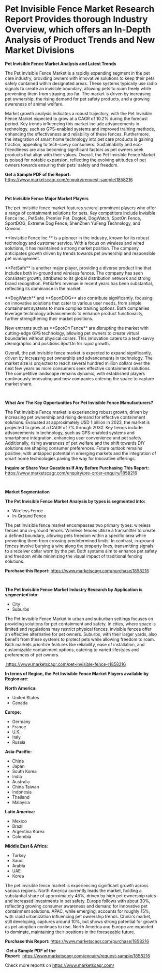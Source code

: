 <p><h1>Pet Invisible Fence Market Research Report Provides thorough Industry Overview, which offers an In-Depth Analysis of Product Trends and New Market Divisions</h1></p><p><strong>Pet Invisible Fence Market Analysis and Latest Trends</strong></p>
<p><p>The Pet Invisible Fence Market is a rapidly expanding segment in the pet care industry, providing owners with innovative solutions to keep their pets safely contained within designated areas. These systems typically use radio signals to create an invisible boundary, allowing pets to roam freely while preventing them from straying too far. The market is driven by increasing pet ownership, the rising demand for pet safety products, and a growing awareness of animal welfare.</p><p>Market growth analysis indicates a robust trajectory, with the Pet Invisible Fence Market expected to grow at a CAGR of 10.2% during the forecast period. Key trends influencing this market include advancements in technology, such as GPS-enabled systems and improved training methods, enhancing the effectiveness and reliability of these fences. Furthermore, the integration of smart home technology into pet care products is gaining traction, appealing to tech-savvy consumers. Sustainability and eco-friendliness are also becoming significant factors as pet owners seek products that align with their values. Overall, the Pet Invisible Fence Market is poised for notable expansion, reflecting the evolving attitudes of pet owners towards ensuring their pets' safety and freedom.</p></p>
<p><strong>Get a Sample PDF of the Report:&nbsp;</strong> <a href="https://www.marketscagr.com/enquiry/request-sample/1858216?utm_campaign=2299&utm_medium=2&utm_source=Github&utm_content=ia&utm_term=09022025&utm_id=pet-invisible-fence">https://www.marketscagr.com/enquiry/request-sample/1858216</a></p>
<p>&nbsp;</p>
<p><strong>Pet Invisible Fence Major Market Players</strong></p>
<p><p>The pet invisible fence market features several prominent players who offer a range of containment solutions for pets. Key competitors include Invisible Fence Inc., PetSafe, Premier Pet, Dogtek, DogWatch, SpotOn Fence, SportDOG, Extreme Dog Fence, ShenZhen YuFeng Technology, and Covono. </p><p>**Invisible Fence Inc.** is a pioneer in the industry, known for its robust technology and customer service. With a focus on wireless and wired solutions, it has maintained a strong market position. The company anticipates growth driven by trends towards pet ownership and responsible pet management.</p><p>**PetSafe** is another major player, providing a diverse product line that includes both in-ground and wireless fences. The company has seen consistent growth, attributed to its global distribution network and strong brand recognition. PetSafe’s revenue in recent years has been substantial, reflecting its dominance in the market.</p><p>**DogWatch** and **SportDOG** also contribute significantly, focusing on innovative solutions that cater to various user needs, from simple containment systems to more complex training options. Both companies leverage technology advancements to enhance product functionality, further strengthening their market positions.</p><p>New entrants such as **SpotOn Fence** are disrupting the market with cutting-edge GPS technology, allowing pet owners to create virtual boundaries without physical collars. This innovation caters to a tech-savvy demographic and positions SpotOn for rapid growth.</p><p>Overall, the pet invisible fence market is expected to expand significantly, driven by increasing pet ownership and advancements in technology. The market size is projected to reach several hundred million dollars over the next few years as more consumers seek effective containment solutions. The competitive landscape remains dynamic, with established players continuously innovating and new companies entering the space to capture market share.</p></p>
<p>&nbsp;</p>
<p><strong>What Are The Key Opportunities For Pet Invisible Fence Manufacturers?</strong></p>
<p><p>The Pet Invisible Fence market is experiencing robust growth, driven by increasing pet ownership and rising demand for effective containment solutions. Evaluated at approximately USD 1 billion in 2023, the market is projected to grow at a CAGR of 7% through 2030. Key trends include advancements in technology, such as GPS-enabled systems and smartphone integration, enhancing user convenience and pet safety. Additionally, rising awareness of pet welfare and the shift towards DIY solutions are shaping consumer preferences. Future outlook remains positive, with untapped potential in emerging markets and the integration of smart home technologies paving the way for innovative offerings.</p></p>
<p><strong>Inquire or Share Your Questions If Any Before Purchasing This Report:</strong> <a href="https://www.marketscagr.com/enquiry/pre-order-enquiry/1858216?utm_campaign=2299&utm_medium=2&utm_source=Github&utm_content=ia&utm_term=09022025&utm_id=pet-invisible-fence">https://www.marketscagr.com/enquiry/pre-order-enquiry/1858216</a></p>
<p>&nbsp;</p>
<p><strong>Market Segmentation</strong></p>
<p><strong>The Pet Invisible Fence Market Analysis by types is segmented into:</strong></p>
<p><ul><li>Wireless Fence</li><li>In-Ground Fence</li></ul></p>
<p><p>The pet invisible fence market encompasses two primary types: wireless fences and in-ground fences. Wireless fences utilize a transmitter to create a defined boundary, allowing pets freedom within a specific area while preventing them from crossing predetermined limits. In contrast, in-ground fences involve burying a wire along the property lines, transmitting signals to a receiver collar worn by the pet. Both systems aim to enhance pet safety and freedom while minimizing the visual impact of traditional fencing solutions.</p></p>
<p><strong>Purchase this Report:&nbsp;</strong><a href="https://www.marketscagr.com/purchase/1858216?utm_campaign=2299&utm_medium=2&utm_source=Github&utm_content=ia&utm_term=09022025&utm_id=pet-invisible-fence">https://www.marketscagr.com/purchase/1858216</a></p>
<p>&nbsp;</p>
<p><strong>The Pet Invisible Fence Market Industry Research by Application is segmented into:</strong></p>
<p><ul><li>City</li><li>Suburbs</li></ul></p>
<p><p>The Pet Invisible Fence Market in urban and suburban settings focuses on providing solutions for pet containment and safety. In cities, where space is limited and regulations may restrict physical fences, invisible fences offer an effective alternative for pet owners. Suburbs, with their larger yards, also benefit from these systems to protect pets while allowing freedom to roam. Both markets prioritize features like reliability, ease of installation, and customizable containment options, catering to varied lifestyles and preferences of pet owners.</p></p>
<p><a href="https://www.marketscagr.com/pet-invisible-fence-r1858216?utm_campaign=2299&utm_medium=2&utm_source=Github&utm_content=ia&utm_term=09022025&utm_id=pet-invisible-fence">&nbsp;https://www.marketscagr.com/pet-invisible-fence-r1858216</a></p>
<p><strong>In terms of Region, the Pet Invisible Fence Market Players available by Region are:</strong></p>
<p>
    <p> <strong> North America: </strong>
        <ul>
            <li>United States</li>
            <li>Canada</li>
        </ul>
        </p> 
    <p> <strong> Europe: </strong>
        <ul>
            <li>Germany</li>
            <li>France</li>
            <li>U.K.</li>
            <li>Italy</li>
            <li>Russia</li>
        </ul>
        </p> 
    <p> <strong> Asia-Pacific: </strong>
        <ul>
            <li>China</li>
            <li>Japan</li>
            <li>South Korea</li>
            <li>India</li>
            <li>Australia</li>
            <li>China Taiwan</li>
            <li>Indonesia</li>
            <li>Thailand</li>
            <li>Malaysia</li>
        </ul>
        </p> 
    <p> <strong> Latin America: </strong>
        <ul>
            <li>Mexico</li>
            <li>Brazil</li>
            <li>Argentina Korea</li>
            <li>Colombia</li>
        </ul>
        </p> 
    <p> <strong> Middle East & Africa: </strong>
        <ul>
            <li>Turkey</li>
            <li>Saudi</li>
            <li>Arabia</li>
            <li>UAE</li>
            <li>Korea</li>
        </ul>
    </p>
    </p>
<p><p>The pet invisible fence market is experiencing significant growth across various regions. North America currently leads the market, holding a substantial share of approximately 45%, driven by high pet ownership rates and increased investments in pet safety. Europe follows with about 30%, reflecting growing consumer awareness and demand for innovative pet containment solutions. APAC, while emerging, accounts for roughly 15%, with rapid urbanization influencing pet ownership trends. China's market, still developing, captures around 10%, but shows strong potential for growth as pet adoption continues to rise. North America and Europe are expected to dominate, maintaining their positions in the foreseeable future.</p></p>
<p><strong>Purchase this Report: </strong><a href="https://www.marketscagr.com/purchase/1858216?utm_campaign=2299&utm_medium=2&utm_source=Github&utm_content=ia&utm_term=09022025&utm_id=pet-invisible-fence">https://www.marketscagr.com/purchase/1858216</a></p>
<p>&nbsp;<strong>Get a Sample PDF of the Report:&nbsp;&nbsp;</strong><a href="https://www.marketscagr.com/enquiry/request-sample/1858216?utm_campaign=2299&utm_medium=2&utm_source=Github&utm_content=ia&utm_term=09022025&utm_id=pet-invisible-fence">https://www.marketscagr.com/enquiry/request-sample/1858216</a></p>
<p><strong></strong></p>
<p>Check more reports on <a href="https://www.marketscagr.com/?utm_campaign=2299&utm_medium=2&utm_source=Github&utm_content=ia&utm_term=09022025&utm_id=pet-invisible-fence">https://www.marketscagr.com/</a></p>